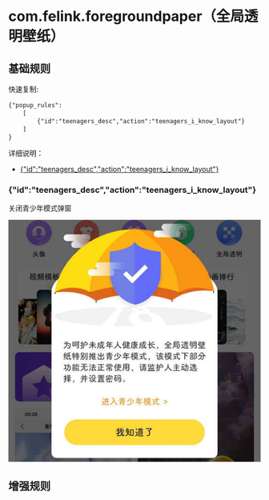# com.felink.foregroundpaper（全局透明壁纸）

## 基础规则

快速复制:
```
{"popup_rules":
    [
        {"id":"teenagers_desc","action":"teenagers_i_know_layout"}
    ]
}
```
详细说明：
- [{"id":"teenagers_desc","action":"teenagers_i_know_layout"}](#idteenagers_descactionteenagers_i_know_layout)

### {"id":"teenagers_desc","action":"teenagers_i_know_layout"}
关闭青少年模式弹窗

![](./assets/青少年模式弹窗.jpg)


## 增强规则
